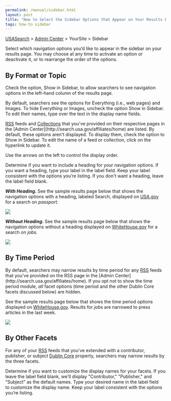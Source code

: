 ```yaml
---
permalink: /manual/sidebar.html
layout: post
title: "How to Select the Sidebar Options that Appear on Your Results Page"
tags: how-to sidebar
---
```

[USASearch](http://usasearch.howto.gov) > [Admin Center](http://search.usa.gov/affiliates/home) > YourSite > Sidebar

<p>Select which navigation options you’d like to appear in the sidebar on your results page. You may choose at any time to activate an option or deactivate it, or to rearrange the order of the options.</p>
<h2>By Format or Topic</h2>
<p>Check the option, Show in Sidebar, to allow searchers to see navigation options in the left-hand column of the results page.</p>
<p>By default, searchers see the options for Everything (i.e., web pages) and Images. To hide Everything or Images, uncheck the option Show in Sidebar. To edit their names, type over the text in the display name fields.</p>
<p><a href="/manual/rss.html">RSS</a> feeds and <a href="/manual/collections.html">Collections</a> that you’ve provided on their respective pages in the [Admin Center](http://search.usa.gov/affiliates/home) are listed. By default, these options aren't displayed. To display them, check the option to Show in Sidebar. To edit the name of a feed or collection, click on the hyperlink to update it.</p>
<p>Use the arrows on the left to control the display order.</p>
<p>Determine if you want to include a heading for your navigation options. If you want a heading, type your label in the label field. Keep your label consistent with the options you’re listing. If you don't want a heading, leave the label field blank.</p>
<p><em><strong>With Heading. </strong></em>See the sample results page below that shows the navigation options with a heading, labeled Search, displayed on <a href="http://www.usa.gov">USA.gov</a> for a search on <em>passport.</em></p>
<p><em><img src="http://f22818b4dfc10241d8a3-f1564c64756a8cfee25b6b19953b1d23.r31.cf2.rackcdn.com/tumblr_m1poxc8r0y1qid15q.png"/></em></p>
<p><em><strong>Without Heading. </strong></em>See the sample results page below that shows the navigation options without a heading displayed on <a href="http://www.whitehouse.gov/">WhiteHouse.gov</a> for a search on <em>jobs.</em></p>
<p><em><img src="http://f22818b4dfc10241d8a3-f1564c64756a8cfee25b6b19953b1d23.r31.cf2.rackcdn.com/tumblr_m1pp3zFY2d1qid15q.png"/></em></p>
<h2>By Time Period</h2>
<p>By default, searchers may narrow results by time period for any <a href="/manual/rss.html">RSS</a> feeds that you’ve provided on the RSS page in the [Admin Center](http://search.usa.gov/affiliates/home). If you opt not to show the time period module, <em>all</em> facet options (time period and the other Dublin Core facets discussed below) are hidden.</p>
<p>See the sample results page below that shows the time period options displayed on <a href="http://www.whitehouse.gov/">WhiteHouse.gov</a>. Results for <em>jobs</em> are narrowed to press articles in the last week.</p>
<p><img src="http://f22818b4dfc10241d8a3-f1564c64756a8cfee25b6b19953b1d23.r31.cf2.rackcdn.com/tumblr_m1ppt9oMt31qid15q.png"/></p>
<h2>By Other Facets</h2>
<p>For any of your <a href="/manual/rss.html">RSS</a> feeds that you've extended with a contributor, publisher, or subject <a href="http://dublincore.org/documents/dcmi-terms/">Dublin Core</a> property, searchers may narrow results by the three facets.</p>
<p>Determine if you want to customize the display names for your facets. If you leave the label field blank, we'll display "Contributor," "Publisher," and "Subject" as the default names. Type your desired name in the label field to customize the display name. Keep your label consistent with the options you’re listing.</p>